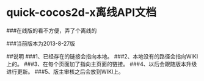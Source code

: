 quick-cocos2d-x离线API文档
========================

###在线版的看不方便，弄了个离线的

###当前版本为2013-8-27版

##说明
###1、已经存在的链接会指向本地。
###2、本地没有的路径会指向WIKI上的。
###3、在每个页面加了指向主页面的链接。
###4、以后会跟随版本升级进行更新。
###5、版主审核之后会放到WIKI上。
